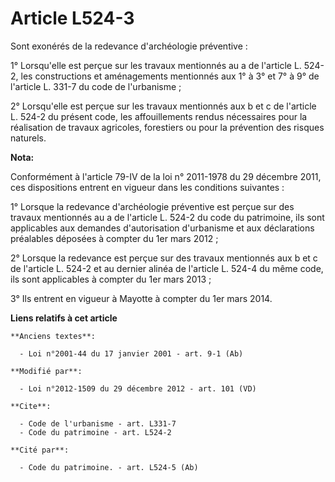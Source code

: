 # Article L524-3

Sont exonérés de la redevance d'archéologie préventive : 

1° Lorsqu'elle est perçue sur les travaux mentionnés au a de l'article L. 524-2, les constructions et aménagements mentionnés
aux 1° à 3° et 7° à 9° de l'article L. 331-7 du code de l'urbanisme ; 

2° Lorsqu'elle est perçue sur les travaux mentionnés aux b et c de l'article L. 524-2 du présent code, les affouillements
rendus nécessaires pour la réalisation de travaux agricoles, forestiers ou pour la prévention des risques naturels.

**Nota:**

Conformément à l'article 79-IV de la loi n° 2011-1978 du 29 décembre 2011, ces dispositions entrent en vigueur dans les
conditions suivantes : 

1° Lorsque la redevance d'archéologie préventive est perçue sur des travaux mentionnés au a de l'article L. 524-2 du code du
patrimoine, ils sont applicables aux demandes d'autorisation d'urbanisme et aux déclarations préalables déposées à compter du
1er mars 2012 ; 

2° Lorsque la redevance est perçue sur des travaux mentionnés aux b et c de l'article L. 524-2 et au dernier alinéa de
l'article L. 524-4 du même code, ils sont applicables à compter du 1er mars 2013 ; 

3° Ils entrent en vigueur à Mayotte à compter du 1er mars 2014.

**Liens relatifs à cet article**

	**Anciens textes**:

	  - Loi n°2001-44 du 17 janvier 2001 - art. 9-1 (Ab)

	**Modifié par**:

	  - Loi n°2012-1509 du 29 décembre 2012 - art. 101 (VD)

	**Cite**:

	  - Code de l'urbanisme - art. L331-7
	  - Code du patrimoine - art. L524-2

	**Cité par**:

	  - Code du patrimoine. - art. L524-5 (Ab)
